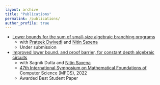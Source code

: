 ```yaml
---
layout: archive
title: "Publications"
permalink: /publications/
author_profile: true
---
```


<script src="https://bibbase.org/show?bib=https://dblp.org/pid/328/1688.bib&noBootstrap=1&jsonp=1"></script>

* [Lower bounds for the sum of small-size algebraic branching programs](https://bhargavcs.github.io/files/sumRO.pdf)
  - with [Prateek Dwivedi](https://www.prateekdwivedi.in/) and [Nitin Saxena](https://www.cse.iitk.ac.in/users/nitin/)
  - Under submission
* [Improved lower bound, and proof barrier, for constant depth algebraic circuits
](https://bhargavcs.github.io/files/bhargav-dutta-saxena-lst-limits-2022.pdf)  
  - with Sagnik Dutta and [Nitin Saxena](https://www.cse.iitk.ac.in/users/nitin/)  
  - [47th International Symposium on Mathematical Foundations of Computer Science (MFCS), 2022](https://doi.org/10.4230/LIPIcs.MFCS.2022.18)
  - Awarded Best Student Paper
